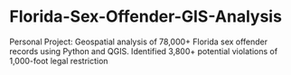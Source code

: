 # Florida-Sex-Offender-GIS-Analysis
Personal Project: Geospatial analysis of 78,000+ Florida sex offender records using Python and QGIS. Identified 3,800+ potential violations of 1,000-foot legal restriction
